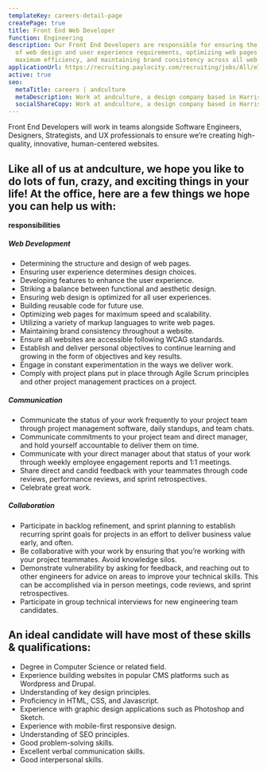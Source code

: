 ```yaml
---
templateKey: careers-detail-page
createPage: true
title: Front End Web Developer
function: Engineering
description: Our Front End Developers are responsible for ensuring the alignment
  of web design and user experience requirements, optimizing web pages for
  maximum efficiency, and maintaining brand consistency across all web pages.
applicationUrl: https://recruiting.paylocity.com/recruiting/jobs/All/e7380839-fded-41d5-a35e-65aed589389c/andculture-Inc
active: true
seo:
  metaTitle: careers | andculture
  metaDescription: Work at andculture, a design company based in Harrisburg, PA
  socialShareCopy: Work at andculture, a design company based in Harrisburg, PA
---
```

Front End Developers will work in teams alongside Software Engineers, Designers, Strategists, and UX professionals to ensure we’re creating high-quality, innovative, human-centered websites.

## Like all of us at andculture, we hope you like to do lots of fun, crazy, and exciting things in your life! At the office, here are a few things we hope you can help us with: 

**responsibilities**
##### Web Development 
* Determining the structure and design of web pages.
* Ensuring user experience determines design choices.
* Developing features to enhance the user experience.
* Striking a balance between functional and aesthetic design.
* Ensuring web design is optimized for all user experiences.
* Building reusable code for future use.
* Optimizing web pages for maximum speed and scalability.
* Utilizing a variety of markup languages to write web pages.
* Maintaining brand consistency throughout a website.
* Ensure all websites are accessible following WCAG standards.
* Establish and deliver personal objectives to continue learning and growing in the form of objectives and key results.
* Engage in constant experimentation in the ways we deliver work.
* Comply with project plans put in place through Agile Scrum principles and other project management practices on a project.

##### Communication
* Communicate the status of your work frequently to your project team through project management software, daily standups, and team chats.
* Communicate commitments to your project team and direct manager, and hold yourself accountable to deliver them on time.
* Communicate with your direct manager about that status of your work through weekly employee engagement reports and 1:1 meetings.
* Share direct and candid feedback with your teammates through code reviews, performance reviews, and sprint retrospectives.
* Celebrate great work.

##### Collaboration
* Participate in backlog refinement, and sprint planning to establish recurring sprint goals for projects in an effort to deliver business value early, and often.
* Be collaborative with your work by ensuring that you’re working with your project teammates. Avoid knowledge silos.
* Demonstrate vulnerability by asking for feedback, and reaching out to other engineers for advice on areas to improve your technical skills. This can be accomplished via in person meetings, code reviews, and sprint retrospectives.
* Participate in group technical interviews for new engineering team candidates.

## An ideal candidate will have most of these skills & qualifications:

* Degree in Computer Science or related field.
* Experience building websites in popular CMS platforms such as Wordpress and Drupal.
* Understanding of key design principles.
* Proficiency in HTML, CSS, and Javascript.
* Experience with graphic design applications such as Photoshop and Sketch.
* Experience with mobile-first responsive design.
* Understanding of SEO principles.
* Good problem-solving skills.
* Excellent verbal communication skills.
* Good interpersonal skills.
